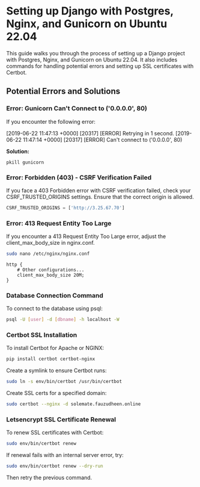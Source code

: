 # Setting up Django with Postgres, Nginx, and Gunicorn on Ubuntu 22.04

This guide walks you through the process of setting up a Django project with Postgres, Nginx, and Gunicorn on Ubuntu 22.04. It also includes commands for handling potential errors and setting up SSL certificates with Certbot.

## Potential Errors and Solutions

### Error: Gunicorn Can't Connect to ('0.0.0.0', 80)

If you encounter the following error:

[2019-06-22 11:47:13 +0000] [20317] [ERROR] Retrying in 1 second.
[2019-06-22 11:47:14 +0000] [20317] [ERROR] Can't connect to ('0.0.0.0', 80)


**Solution:**

```
pkill gunicorn
```

### Error: Forbidden (403) - CSRF Verification Failed

If you face a 403 Forbidden error with CSRF verification failed, check your CSRF_TRUSTED_ORIGINS settings. Ensure that the correct origin is allowed.

```python
CSRF_TRUSTED_ORIGINS = ['http://3.25.67.70']
```

### Error: 413 Request Entity Too Large

If you encounter a 413 Request Entity Too Large error, adjust the client_max_body_size in nginx.conf.

```bash
sudo nano /etc/nginx/nginx.conf
```

```nginx
http {
    # Other configurations...
    client_max_body_size 20M; 
}
```

### Database Connection Command

To connect to the database using psql:

```bash
psql -U [user] -d [dbname] -h localhost -W
```

### Certbot SSL Installation

To install Certbot for Apache or NGINX:

```bash
pip install certbot certbot-nginx
```

Create a symlink to ensure Certbot runs:

```bash
sudo ln -s env/bin/certbot /usr/bin/certbot
```

Create SSL certs for a specified domain:

```bash
sudo certbot --nginx -d solemate.fauzudheen.online
```

### Letsencrypt SSL Certificate Renewal

To renew SSL certificates with Certbot:

```bash
sudo env/bin/certbot renew
```

If renewal fails with an internal server error, try:

```bash
sudo env/bin/certbot renew --dry-run
```

Then retry the previous command.



